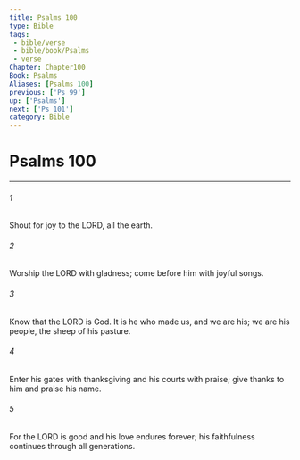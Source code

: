```yaml
---
title: Psalms 100
type: Bible
tags:
 - bible/verse
 - bible/book/Psalms
 - verse
Chapter: Chapter100
Book: Psalms
Aliases: [Psalms 100]
previous: ['Ps 99']
up: ['Psalms']
next: ['Ps 101']
category: Bible
---
```

# Psalms 100

***


###### 1 
Shout for joy to the LORD, all the earth. 

###### 2 
Worship the LORD with gladness; come before him with joyful songs. 

###### 3 
Know that the LORD is God. It is he who made us, and we are his; we are his people, the sheep of his pasture. 

###### 4 
Enter his gates with thanksgiving and his courts with praise; give thanks to him and praise his name. 

###### 5 
For the LORD is good and his love endures forever; his faithfulness continues through all generations. 
